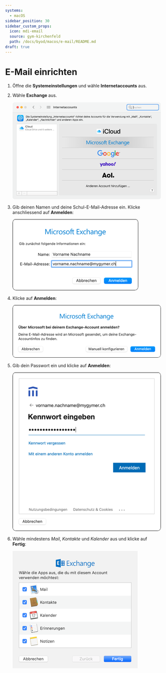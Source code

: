 ```yaml
---
systems:
  - macOS
sidebar_position: 30
sidebar_custom_props:
  icon: mdi-email
  source: gym-kirchenfeld
  path: /docs/byod/macos/e-mail/README.md
draft: true
---
```


# E-Mail einrichten




1. Öffne die __Systemeinstellungen__ und wähle __Internetaccounts__ aus.

2. Wähle __Exchange__ aus.

    ![](./email-1.png)

3. Gib deinen Namen und deine Schul-E-Mail-Adresse ein. Klicke anschliessend auf __Anmelden__:

    ![](./email-2.png)

4. Klicke auf __Anmelden__:

    ![](./email-3.png)

5. Gib dein Passwort ein und klicke auf __Anmelden__:

    ![](./email-4.png)

6. Wähle mindestens _Mail_, _Kontakte_ und _Kalender_ aus und klicke auf __Fertig__:

    ![](./email-5.png)
